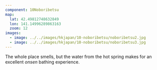 ```yaml
---
component: 10Noboribetsu
map:
  lat: 42.49812748632849
  lon: 141.14996289863163
  zoom: 12
images:
  - image: ../../images/hkjapan/10-noboribetsu/noboribetsu2.jpg
  - image: ../../images/hkjapan/10-noboribetsu/noboribetsu3.jpg
---
```


The whole place smells, but the water from the hot spring makes for an excellent _onsen_ bathing experience.
